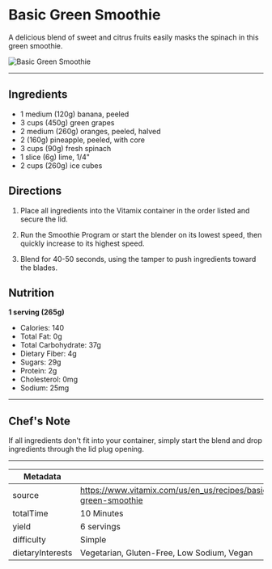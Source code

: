# Basic Green Smoothie

A delicious blend of sweet and citrus fruits easily masks the spinach in this green smoothie.

![Basic Green Smoothie](https://www.vitamix.com/content/dam/vitamix/migration/media/recipe/rcpbasicgreensmoothie/images/Basic_Green_Smoothie_0.jpg)

---

## Ingredients

- 1 medium (120g) banana, peeled
- 3 cups (450g) green grapes
- 2 medium (260g) oranges, peeled, halved
- 2 (160g) pineapple, peeled, with core
- 3 cups (90g) fresh spinach
- 1 slice (6g) lime, 1/4"
- 2 cups (260g) ice cubes

## Directions

1. Place all ingredients into the Vitamix container in the order listed and secure the lid.

2. Run the Smoothie Program or start the blender on its lowest speed, then quickly increase to its highest speed.

3. Blend for 40-50 seconds, using the tamper to push ingredients toward the blades.

## Nutrition

**1 serving (265g)**

- Calories: 140
- Total Fat: 0g
- Total Carbohydrate: 37g
- Dietary Fiber: 4g
- Sugars: 29g
- Protein: 2g
- Cholesterol: 0mg
- Sodium: 25mg

---

## Chef's Note

If all ingredients don't fit into your container, simply start the blend and drop ingredients through the lid plug opening.

---

| Metadata |  |
| --- | --- |
| source | https://www.vitamix.com/us/en_us/recipes/basic-green-smoothie |
| totalTime | 10 Minutes |
| yield | 6 servings |
| difficulty | Simple |
| dietaryInterests | Vegetarian, Gluten-Free, Low Sodium, Vegan |
